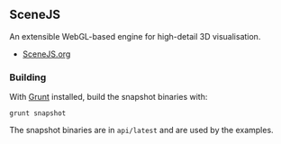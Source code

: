 ## SceneJS

An extensible WebGL-based engine for high-detail 3D visualisation.

 * [SceneJS.org](http://scenejs.org)

### Building

 With [Grunt](http://gruntjs.com/) installed, build the snapshot binaries with:

 ````grunt snapshot````

 The snapshot binaries are in ````api/latest```` and are used by the examples.







